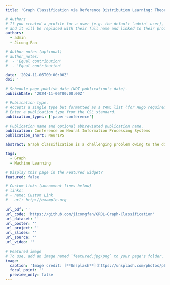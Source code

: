 ```yaml
---
title: 'Graph Classification via Reference Distribution Learning: Theory and Practice'

# Authors
# If you created a profile for a user (e.g. the default `admin` user), write the username (folder name) here
# and it will be replaced with their full name and linked to their profile.
authors:
  - admin
  - Jicong Fan

# Author notes (optional)
# author_notes:
#  - 'Equal contribution'
#  - 'Equal contribution'

date: '2024-11-06T00:00:00Z'
doi: ''

# Schedule page publish date (NOT publication's date).
publishDate: '2024-11-06T00:00:00Z'

# Publication type.
# Accepts a single type but formatted as a YAML list (for Hugo requirements).
# Enter a publication type from the CSL standard.
publication_types: ['paper-conference']

# Publication name and optional abbreviated publication name.
publication: Conference on Neural Information Processing Systems
publication_short: NeurIPS

abstract: Graph classification is a challenging problem owing to the difficulty in quantifying the similarity between graphs or representing graphs as vectors, though there have been a few methods using graph kernels or graph neural networks (GNNs). Graph kernels often suffer from computational costs and manual feature engineering, while GNNs commonly utilize global pooling operations, risking the loss of structural or semantic information. This work introduces Graph Reference Distribution Learning (GRDL), an efficient and accurate graph classification method. GRDL treats each graph's latent node embeddings given by GNN layers as a discrete distribution, enabling direct classification without global pooling, based on maximum mean discrepancy to adaptively learned reference distributions. To fully understand this new model (the existing theories do not apply) and guide its configuration (e.g., network architecture, references' sizes, number, and regularization) for practical use, we derive generalization error bounds for GRDL and verify them numerically. More importantly, our theoretical and numerical results both show that GRDL has a stronger generalization ability than GNNs with global pooling operations. Experiments on moderate-scale and large-scale graph datasets show the superiority of GRDL over the state-of-the-art, emphasizing its remarkable efficiency, being at least 10 times faster than leading competitors in both training and inference stages.

tags:
  - Graph
  - Machine Learning

# Display this page in the Featured widget?
featured: false

# Custom links (uncomment lines below)
# links:
# - name: Custom Link
#   url: http://example.org

url_pdf: ''
url_code: 'https://github.com/jicongfan/GRDL-Graph-Classification'
url_dataset: ''
url_poster: ''
url_project: ''
url_slides: ''
url_source: ''
url_video: ''

# Featured image
# To use, add an image named `featured.jpg/png` to your page's folder.
image:
  caption: 'Image credit: [**Unsplash**](https://unsplash.com/photos/pLCdAaMFLTE)'
  focal_point: ''
  preview_only: false
---
```

